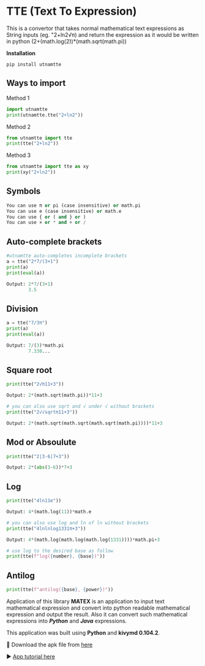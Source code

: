 # TTE (Text To Expression)

This is a convertor that takes normal mathematical text expressions as String inputs (eg. "2+ln2√π) and return the expression as it would be written in python (2+(math.log(2))*(math.sqrt(math.pi))

**Installation**


    pip install utnamtte

## Ways to import

Method 1

```python
import utnamtte
print(utnamtte.tte("2+ln2"))
```


Method 2

```python
from utnamtte import tte
print(tte("2+ln2"))
```


Method 3

```python
from utnamtte import tte as xy
print(xy("2+ln2"))
```

## Symbols
```python
You can use π or pi (case insensitive) or math.pi
You can use e (case insensitive) or math.e
You can use { or ( and } or )
You can use × or * and ÷ or /

```
## Auto-complete brackets
```python
#utnamtte auto-completes incomplete brackets
a = tte("2*7/(3+1")
print(a)
print(eval(a))

```
```python
Output: 2*7/(3+1)
        3.5
```

## Division
```python
a = tte("7/3π")
print(a)
print(eval(a))
```
```python
Output: 7/(3)*math.pi
        7.330...
```

## Square root

```python
print(tte("2√π11+3"))
```
```python
Output: 2*(math.sqrt(math.pi))*11+3
```
```python
# you can also use sqrt and √ under √ without brackets
print(tte("2√√sqrtπ11+3"))
```
```python
Output: 2*(math.sqrt(math.sqrt(math.sqrt(math.pi))))*11+3
```

## Mod or Absoulute
```python
print(tte("2|3-6|7+3"))
```
```python
Output: 2*(abs(3-6))*7+3
```

## Log
```python
print(tte("4ln11e"))
```
```python
Output: 4*(math.log(11))*math.e
```
```python
# you can also use log and ln of ln without brackets
print(tte("4lnlnlog1331π+3"))
```
```python
Output: 4*(math.log(math.log(math.log(1331))))*math.pi+3
```
```python
# use log to the desired base as follow
print(tte(f"log({number}, {base})"))
```

## Antilog
```python
print(tte(f"antilog({base}, {power})"))
```



Application of this library
**MATEX** is an application to input text mathematical expression and convert into python readable mathematical expression and output the result.
Also it can convert such mathematical expressions into **_Python_** and **_Java_** expressions.

This application was built using **Python** and **kivymd 0.104.2**.

🔗 Download the apk file from [here](https://drive.google.com/drive/folders/13NEsclz1rMhXaleFpfHcjPhmgV5ac7Gf)

▶️  [App tutorial here](https://youtu.be/_vezBiyNTOA)
